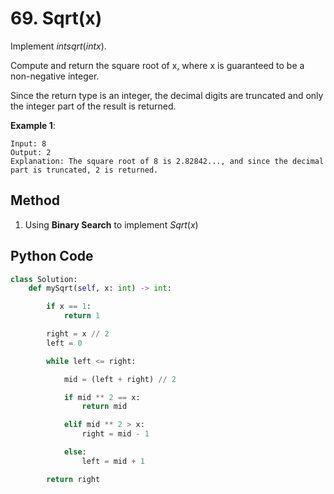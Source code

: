 # 69. Sqrt(x)

Implement $int sqrt(int x)$.

Compute and return the square root of x, where x is guaranteed to be a non-negative integer.

Since the return type is an integer, the decimal digits are truncated and only the integer part of the result is returned.

**Example 1**:

    Input: 8
    Output: 2
    Explanation: The square root of 8 is 2.82842..., and since the decimal part is truncated, 2 is returned.

## Method

1. Using **Binary Search** to implement $Sqrt(x)$

## Python Code

```python
class Solution:
    def mySqrt(self, x: int) -> int:

        if x == 1:
            return 1

        right = x // 2
        left = 0

        while left <= right:

            mid = (left + right) // 2

            if mid ** 2 == x:
                return mid

            elif mid ** 2 > x:
                right = mid - 1

            else:
                left = mid + 1

        return right
```
